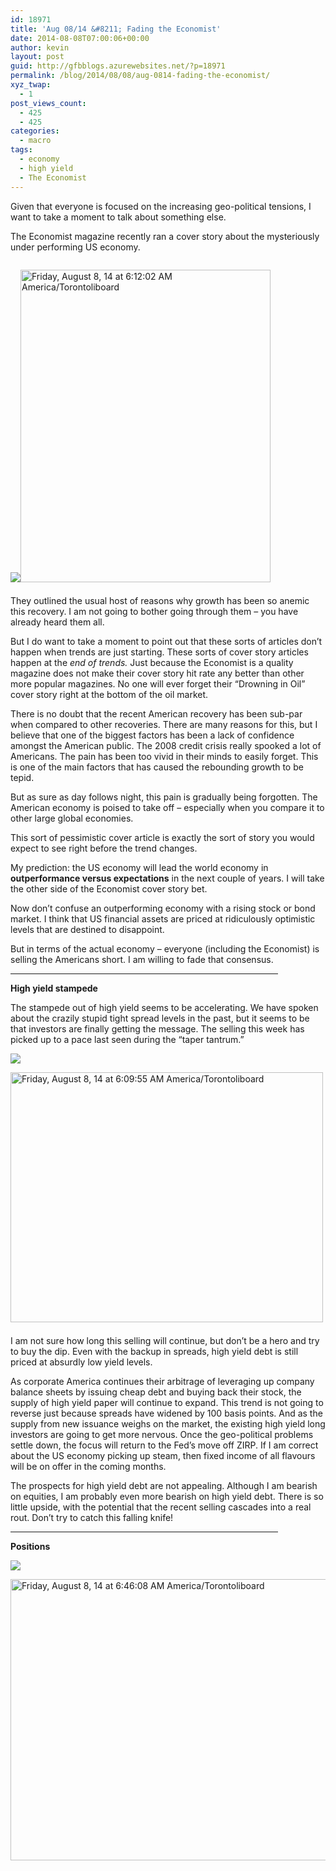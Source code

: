 ```yaml
---
id: 18971
title: 'Aug 08/14 &#8211; Fading the Economist'
date: 2014-08-08T07:00:06+00:00
author: kevin
layout: post
guid: http://gfbblogs.azurewebsites.net/?p=18971
permalink: /blog/2014/08/08/aug-0814-fading-the-economist/
xyz_twap:
  - 1
post_views_count:
  - 425
  - 425
categories:
  - macro
tags:
  - economy
  - high yield
  - The Economist
---
```

Given that everyone is focused on the increasing geo-political tensions, I want to take a moment to talk about something else. 

The Economist magazine recently ran a cover story about the mysteriously under performing US economy.


  <img src="http://themacrotourist.com/images/Azure/AmericaAug0814.jpg"><img class="size-full wp-image-14271" style="padding-top: 1.0em;padding-bottom: 0.5em;" alt="Friday, August 8, 14 at 6:12:02 AM America/Torontoliboard" src="http://themacrotourist.com/images/Azure/AmericaAug0814.jpg" width="400" height="500">

They outlined the usual host of reasons why growth has been so anemic this recovery. I am not going to bother going through them &#8211; you have already heard them all.

But I do want to take a moment to point out that these sorts of articles don&#8217;t happen when trends are just starting. These sorts of cover story articles happen at the _end of trends._ Just because the Economist is a quality magazine does not make their cover story hit rate any better than other more popular magazines. No one will ever forget their &#8220;Drowning in Oil&#8221; cover story right at the bottom of the oil market. 

There is no doubt that the recent American recovery has been sub-par when compared to other recoveries. There are many reasons for this, but I believe that one of the biggest factors has been a lack of confidence amongst the American public. The 2008 credit crisis really spooked a lot of Americans. The pain has been too vivid in their minds to easily forget. This is one of the main factors that has caused the rebounding growth to be tepid.

But as sure as day follows night, this pain is gradually being forgotten. The American economy is poised to take off &#8211; especially when you compare it to other large global economies. 

This sort of pessimistic cover article is exactly the sort of story you would expect to see right before the trend changes. 

My prediction: the US economy will lead the world economy in **outperformance versus expectations** in the next couple of years. I will take the other side of the Economist cover story bet. 

Now don&#8217;t confuse an outperforming economy with a rising stock or bond market. I think that US financial assets are priced at ridiculously optimistic levels that are destined to disappoint.

But in terms of the actual economy &#8211; everyone (including the Economist) is selling the Americans short. I am willing to fade that consensus.

<hr size="3" width="85%" />

**High yield stampede**

The stampede out of high yield seems to be accelerating. We have spoken about the crazily stupid tight spread levels in the past, but it seems to be that investors are finally getting the message. The selling this week has picked up to a pace last seen during the &#8220;taper tantrum.&#8221;


  <img src="http://themacrotourist.com/images/Azure/HYAug0814.png"><img class="size-full wp-image-14271" style="padding-top: 1.0em;padding-bottom: 0.5em;" alt="Friday, August 8, 14 at 6:09:55 AM America/Torontoliboard" src="http://themacrotourist.com/images/Azure/HYAug0814.png" width="500" height="400">

I am not sure how long this selling will continue, but don&#8217;t be a hero and try to buy the dip. Even with the backup in spreads, high yield debt is still priced at absurdly low yield levels. 

As corporate America continues their arbitrage of leveraging up company balance sheets by issuing cheap debt and buying back their stock, the supply of high yield paper will continue to expand. This trend is not going to reverse just because spreads have widened by 100 basis points. And as the supply from new issuance weighs on the market, the existing high yield long investors are going to get more nervous. Once the geo-political problems settle down, the focus will return to the Fed&#8217;s move off ZIRP. If I am correct about the US economy picking up steam, then fixed income of all flavours will be on offer in the coming months. 

The prospects for high yield debt are not appealing. Although I am bearish on equities, I am probably even more bearish on high yield debt. There is so little upside, with the potential that the recent selling cascades into a real rout. Don&#8217;t try to catch this falling knife!

<hr size="3" width="85%" />

**Positions**


  <img src="http://themacrotourist.com/images/Azure/PositionsAug0714.png"><img class="size-full wp-image-14271" style="padding-top: 1.0em;padding-bottom: 0.5em;" alt="Friday, August 8, 14 at 6:46:08 AM America/Torontoliboard" src="http://themacrotourist.com/images/Azure/PositionsAug0714.png" width="600" height="450"></p>